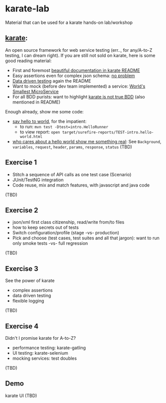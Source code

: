 # karate-lab
Material that can be used for a karate hands-on lab/workshop

## [karate](https://github.com/intuit/karate):
An open source framework for web service testing (err.., for any/A-to-Z testing, I can dream right).  If you are still not sold on karate, here is some good reading material:
- First and foremost [beautiful documentation in karate README](https://github.com/intuit/karate)
- Easy assertions even for complex json schema: [no problem](https://pbs.twimg.com/media/DDLHXlQUIAEKKP8.jpg)
- [Data driven testing](https://github.com/intuit/karate#data-driven-tests) again the README
- Want to mock (before dev team implemented) a service: [World's Smallest MicroService](https://github.com/intuit/karate/tree/master/karate-netty#the-worlds-smallest-microservice-) 
- For all BDD purists: want to highlight [karate is not true BDD](https://medium.com/@ptrthomas/yes-karate-is-not-true-bdd-698bf4a9be39) (also mentioned in README)

Enough already, show me some code:
- [say hello to world](hello-world.md), for the impatient:
  - to run: `mvn test -Dtest=intro.HelloRunner`
  - to view report: `open target/surefire-reports/TEST-intro.hello-world.html`
- [who cares about a hello world show me something real](README.md): See `Background`, `variables`, `request`, `header`, `params`, `response`, `status` (TBD)

## Exercise 1
- Stitch a sequence of API calls as one test case (Scenario)
- JUnit/TestNG integration 
- Code reuse, mix and match features, with javascript and java code

(TBD)
## Exercise 2
- json/xml first class citizenship, read/write from/to files
- how to keep secrets out of tests
- Switch configuration/profile (stage -vs- production)
- Pick and choose (test cases, test suites and all that jargon): want to run only smoke tests -vs- full regression 

(TBD)
## Exercise 3
See the power of karate 
- complex assertions
- data driven testing
- flexible logging

(TBD)
## Exercise 4
Didn't I promise karate for A-to-Z?
- performance testing: karate-gatling
- UI testing: karate-selenium
- mocking services: test doubles

(TBD)
## Demo
karate UI
(TBD)